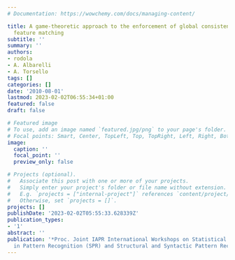 ```yaml
---
# Documentation: https://wowchemy.com/docs/managing-content/

title: A game-theoretic approach to the enforcement of global consistency in multi-view
  feature matching
subtitle: ''
summary: ''
authors:
- rodola
- A. Albarelli
- A. Torsello
tags: []
categories: []
date: '2010-08-01'
lastmod: 2023-02-02T06:55:34+01:00
featured: false
draft: false

# Featured image
# To use, add an image named `featured.jpg/png` to your page's folder.
# Focal points: Smart, Center, TopLeft, Top, TopRight, Left, Right, BottomLeft, Bottom, BottomRight.
image:
  caption: ''
  focal_point: ''
  preview_only: false

# Projects (optional).
#   Associate this post with one or more of your projects.
#   Simply enter your project's folder or file name without extension.
#   E.g. `projects = ["internal-project"]` references `content/project/deep-learning/index.md`.
#   Otherwise, set `projects = []`.
projects: []
publishDate: '2023-02-02T05:55:33.628339Z'
publication_types:
- '1'
abstract: ''
publication: '*Proc. Joint IAPR International Workshops on Statistical Techniques
  in Pattern Recognition (SPR) and Structural and Syntactic Pattern Recognition (SSPR)*'
---
```


